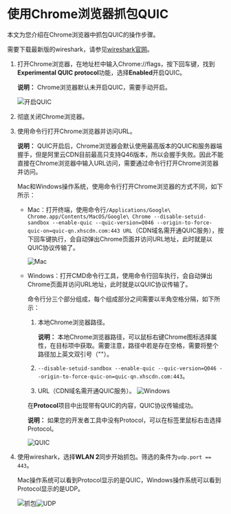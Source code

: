 # 使用Chrome浏览器抓包QUIC

本文为您介绍在Chrome浏览器中抓包QUIC的操作步骤。

需要下载最新版的wireshark，请参见[wireshark官网](https://www.wireshark.org/#download)。

1.  打开Chrome浏览器，在地址栏中输入Chrome://flags，按下回车键，找到**Experimental QUIC protocol**功能，选择**Enabled**开启QUIC。

    **说明：** Chrome浏览器默认未开启QUIC，需要手动开启。

    ![开启QUIC](https://static-aliyun-doc.oss-cn-hangzhou.aliyuncs.com/assets/img/zh-CN/1816190061/p169402.png)

2.  彻底关闭Chrome浏览器。

3.  使用命令行打开Chrome浏览器并访问URL。

    **说明：** QUIC开启后，Chrome浏览器会默认使用最高版本的QUIC和服务器端握手，但是阿里云CDN目前最高只支持Q46版本，所以会握手失败。因此不能直接在Chrome浏览器中输入URL访问，需要通过命令行打开Chrome浏览器并访问。

    Mac和Windows操作系统，使用命令行打开Chrome浏览器的方式不同，如下所示：

    -   Mac：打开终端，使用命令行`/Applications/Google\ Chrome.app/Contents/MacOS/Google\ Chrome --disable-setuid-sandbox --enable-quic --quic-version=Q046 --origin-to-force-quic-on=quic-qn.xhscdn.com:443 URL`（CDN域名需开通QUIC服务），按下回车键执行，会自动弹出Chrome页面并访问URL地址，此时就是以QUIC协议传输了。

        ![Mac](https://static-aliyun-doc.oss-cn-hangzhou.aliyuncs.com/assets/img/zh-CN/8217390061/p169895.png)

    -   Windows：打开CMD命令行工具，使用命令行回车执行，会自动弹出Chrome页面并访问URL地址，此时就是以QUIC协议传输了。

        命令行分三个部分组成，每个组成部分之间需要以半角空格分隔，如下所示：

        1.  本地Chrome浏览器路径。

            **说明：** 本地Chrome浏览器路径，可以鼠标右键Chrome图标选择属性，在目标项中获取。需要注意，路径中若是存在空格，需要将整个路径加上英文双引号（""）。

        2.  `--disable-setuid-sandbox --enable-quic --quic-version=Q046 --origin-to-force-quic-on=quic-qn.xhscdn.com:443`。
        3.  URL（CDN域名需开通QUIC服务）。
        ![Windows](https://static-aliyun-doc.oss-cn-hangzhou.aliyuncs.com/assets/img/zh-CN/8217390061/p169792.png)

        在**Protocol**项目中出现带有QUIC的内容，QUIC协议传输成功。

        **说明：** 如果您的开发者工具中没有Protocol，可以在标签里鼠标右击选择Protocol。

        ![QUIC](https://static-aliyun-doc.oss-cn-hangzhou.aliyuncs.com/assets/img/zh-CN/1816190061/p169761.png)

4.  使用wireshark，选择**WLAN 2**同步开始抓包。筛选的条件为`udp.port == 443`。

    Mac操作系统可以看到Protocol显示的是QUIC，Windows操作系统可以看到Protocol显示的是UDP。

    ![抓包](https://static-aliyun-doc.oss-cn-hangzhou.aliyuncs.com/assets/img/zh-CN/1816190061/p169770.png)![UDP](https://static-aliyun-doc.oss-cn-hangzhou.aliyuncs.com/assets/img/zh-CN/1390201061/p170311.png)


